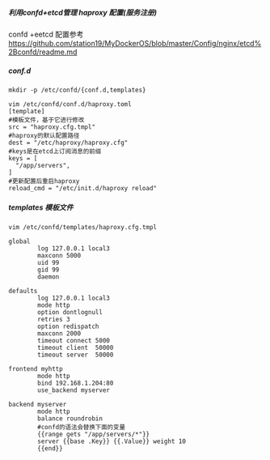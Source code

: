 ##### 利用confd+etcd管理 haproxy 配置(服务注册)
confd +eetcd 配置参考 https://github.com/station19/MyDockerOS/blob/master/Config/nginx/etcd%2Bconfd/readme.md

##### conf.d
```
mkdir -p /etc/confd/{conf.d,templates}

vim /etc/confd/conf.d/haproxy.toml
[template]
#模板文件，基于它进行修改
src = "haproxy.cfg.tmpl"
#haproxy的默认配置路径
dest = "/etc/haproxy/haproxy.cfg"
#keys是在etcd上订阅消息的前缀
keys = [
  "/app/servers",
]
#更新配置后重启haproxy
reload_cmd = "/etc/init.d/haproxy reload"
```

##### templates 模板文件
```
vim /etc/confd/templates/haproxy.cfg.tmpl

global
        log 127.0.0.1 local3
        maxconn 5000
        uid 99
        gid 99
        daemon

defaults
        log 127.0.0.1 local3
        mode http
        option dontlognull
        retries 3
        option redispatch
        maxconn 2000
        timeout connect 5000
        timeout client  50000
        timeout server  50000

frontend myhttp
        mode http
        bind 192.168.1.204:80
        use_backend myserver
        
backend myserver
        mode http
        balance roundrobin
        #confd的语法会替换下面的变量
        {{range gets "/app/servers/*"}}
        server {{base .Key}} {{.Value}} weight 10
        {{end}}
```
